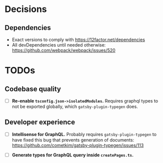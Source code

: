 # Decisions

## Dependencies

- Exact versions to comply with https://12factor.net/dependencies
- All devDependencies until needed otherwise: https://github.com/webpack/webpack/issues/520

# TODOs

## Codebase quality

- [ ] **Re-enable `tsconfig.json->isolatedModules`.** Requires graphql types to not be exported globally, which `gatsby-plugin-typegen` does.

## Developer experience

- [ ] **Intellisense for GraphQL.** Probably requires `gatsby-plugin-typegen` to have fixed this bug that prevents generation of documents: https://github.com/cometkim/gatsby-plugin-typegen/issues/113

- [ ] **Generate types for GraphQL query inside `createPages.ts`.**
